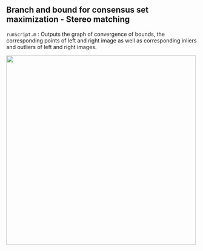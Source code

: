 ## Branch and bound for consensus set maximization - Stereo matching

`runScript.m` : Outputs the graph of convergence of bounds, the corresponding points of left and right image as well as corresponding inliers and outliers of left and right images.  

<img src="https://github.com/laurenf3395/Computer-Graphics-and-Vision-Projects/tree/master/Global%20Optimisation-%20Branch%20and%20Bound/Img_allpts.PNG" width="500" height="500">
